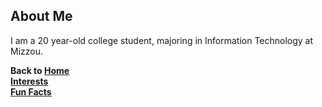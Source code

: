 ## About Me

I am a 20 year-old college student, majoring in Information Technology at Mizzou.

**Back to [Home](README.md)**  
**[Interests](interests.md)**  
**[Fun Facts](fun_facts.md)**  
